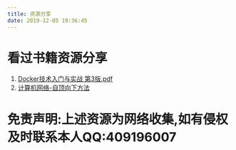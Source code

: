 ```yaml
---
title: 资源分享
date: 2019-12-05 19:36:45
---
```

# 看过书籍资源分享
 1. [Docker技术入门与实战  第3版.pdf](https://pan.baidu.com/s/1lHuZLYJuqAM3ZepjqXuxuA)
 2. [计算机网络-自顶向下方法](https://pan.baidu.com/s/1F9Lsq6a7n_PUJfMuTc5JiQ)
 
#  免责声明:上述资源为网络收集,如有侵权及时联系本人QQ:409196007
